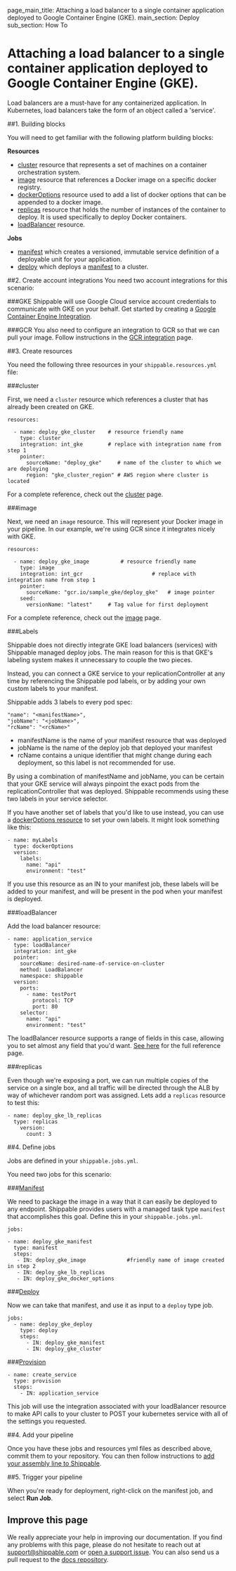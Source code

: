 page_main_title: Attaching a load balancer to a single container application deployed to Google Container Engine (GKE).
main_section: Deploy
sub_section: How To

# Attaching a load balancer to a single container application deployed to Google Container Engine (GKE).

Load balancers are a must-have for any containerized application. In Kubernetes, load balancers take the form of an object called a 'service'.

##1. Building blocks

You will need to get familiar with the following platform building blocks:

**Resources**

- [cluster](/platform/workflow/resource/cluster/) resource that represents a set of machines on a container orchestration system.
- [image](/platform/workflow/resource/image/) resource that references a Docker image on a specific docker registry.
- [dockerOptions](/platform/workflow/resource/dockeroptions/) resource used to add a list of docker options that can be appended to a docker image.
- [replicas](/platform/workflow/resource/replicas/) resource that holds the number of instances of the container to deploy. It is used specifically to deploy Docker containers.
- [loadBalancer](/platform/workflow/resource/loadbalancer/) resource.

**Jobs**

- [manifest](/platform/workflow/job/manifest/) which creates a versioned, immutable service definition of a deployable unit for your application.
- [deploy](/platform/workflow/job/deploy/) which deploys a [manifest](/platform/workflow/job/manifest/) to a cluster.

##2. Create account integrations
You need two account integrations for this scenario:

###GKE
Shippable will use Google Cloud service account credentials to communicate with GKE on your behalf. Get started by creating a [Google Container Engine Integration](/platform/integration/gke).

###GCR
You also need to configure an integration to GCR so that we can pull your image. Follow instructions in the [GCR integration](/platform/integration/gcr/) page.

##3. Create resources

You need the following three resources in your `shippable.resources.yml` file:

###cluster

First, we need a `cluster` resource which references a cluster that has already been created on GKE.

```
resources:

  - name: deploy_gke_cluster    # resource friendly name
    type: cluster
    integration: int_gke        # replace with integration name from step 1          
    pointer:
      sourceName: "deploy_gke"     # name of the cluster to which we are deploying
      region: "gke_cluster_region" # AWS region where cluster is located
```

For a complete reference, check out the [cluster](/platform/workflow/resource/cluster/) page.

###image

Next, we need an `image` resource.  This will represent your Docker image in your pipeline.  In our example, we're using GCR since it integrates nicely with GKE.

```
resources:

  - name: deploy_gke_image          # resource friendly name
    type: image
    integration: int_gcr                      # replace with integration name from step 1          
    pointer:
      sourceName: "gcr.io/sample_gke/deploy_gke"   # image pointer
    seed:
      versionName: "latest"     # Tag value for first deployment
```

For a complete reference, check out the [image](/platform/workflow/resource/image/) page.

###Labels

Shippable does not directly integrate GKE load balancers (services) with Shippable managed deploy jobs.  The main reason for this is that GKE's labeling system makes it unnecessary to couple the two pieces.

Instead, you can connect a GKE service to your replicationController at any time by referencing the Shippable pod labels, or by adding your own custom labels to your manifest.

Shippable adds 3 labels to every pod spec:
```
"name": "<manifestName>",
"jobName": "<jobName>",
"rcName": "<rcName>"
```

- manifestName is the name of your manifest resource that was deployed
- jobName is the name of the deploy job that deployed your manifest
- rcName contains a unique identifier that might change during each deployment, so this label is not recommended for use.

By using a combination of manifestName and jobName, you can be certain that your GKE service will always pinpoint the exact pods from the replicationController that was deployed.  Shippable recommends using these two labels in your service selector.

If you have another set of labels that you'd like to use instead, you can use a [dockerOptions resource](/platform/workflow/resource/dockeroptions) to set your own labels.  It might look something like this:

```
- name: myLabels
  type: dockerOptions
  version:
    labels:
      name: "api"
      environment: "test"
```
If you use this resource as an IN to your manifest job, these labels will be added to your manifest, and will be present in the pod when your manifest is deployed.

###loadBalancer

Add the load balancer resource:

```
- name: application_service
  type: loadBalancer
  integration: int_gke
  pointer:
    sourceName: desired-name-of-service-on-cluster
    method: LoadBalancer
    namespace: shippable
  version:
    ports:
      - name: testPort
        protocol: TCP
        port: 80
    selector:
      name: "api"
      environment: "test"
```

The loadBalancer resource supports a range of fields in this case, allowing you to set almost any field that you'd want.  [See here](/platform/workflow/resource/loadbalancer) for the full reference page.

###replicas

Even though we're exposing a port, we can run multiple copies of the service on a single box, and all traffic will be directed through the ALB by way of whichever random port was assigned.  Lets add a `replicas` resource to test this:

```
- name: deploy_gke_lb_replicas
  type: replicas
    version:
      count: 3
```

##4. Define jobs

Jobs are defined in your `shippable.jobs.yml`.

You need two jobs for this scenario:

###[Manifest](/platform/workflow/job/manifest/)

We need to package the image in a way that it can easily be deployed to any endpoint.  Shippable provides users with a managed task type `manifest` that accomplishes this goal.  Define this in your `shippable.jobs.yml`.

```
jobs:

- name: deploy_gke_manifest
  type: manifest
  steps:
   - IN: deploy_gke_image             #friendly name of image created in step 2
   - IN: deploy_gke_lb_replicas
   - IN: deploy_gke_docker_options
```

###[Deploy](/platform/workflow/job/deploy/)

Now we can take that manifest, and use it as input to a `deploy` type job.

```
jobs:
  - name: deploy_gke_deploy
    type: deploy
    steps:
      - IN: deploy_gke_manifest
      - IN: deploy_gke_cluster
```
###[Provision](/platform/workflow/job/provision/)

```
- name: create_service
  type: provision
  steps:
    - IN: application_service
```

This job will use the integration associated with your loadBalancer resource to make API calls to your cluster to POST your kubernetes service with all of the settings you requested.

##4. Add your pipeline

Once you have these jobs and resources yml files as described above, commit them to your repository. You can then follow instructions to [add your assembly line to Shippable](/platform/tutorial/workflow/crud-syncrepo/).

##5. Trigger your pipeline

When you're ready for deployment, right-click on the manifest job, and select **Run Job**.

## Improve this page

We really appreciate your help in improving our documentation. If you find any problems with this page, please do not hesitate to reach out at [support@shippable.com](mailto:support@shippable.com) or [open a support issue](https://www.github.com/Shippable/support/issues). You can also send us a pull request to the [docs repository](https://www.github.com/Shippable/docs).
